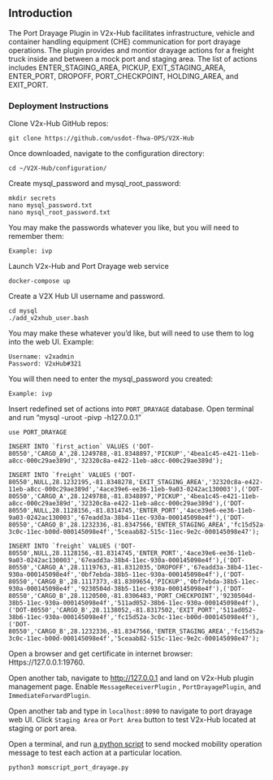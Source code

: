 ## Introduction
The Port Drayage Plugin in V2x-Hub facilitates infrastructure, vehicle and container handling equipment (CHE) communication for port drayage operations. The plugin provides and montior drayage actions for a freight truck inside and between a mock port and staging area. The list of actions includes ENTER_STAGING_AREA, PICKUP, EXIT_STAGING_AREA, ENTER_PORT, DROPOFF, PORT_CHECKPOINT, HOLDING_AREA, and EXIT_PORT.
### Deployment Instructions
Clone V2x-Hub GitHub repos:
```
git clone https://github.com/usdot-fhwa-OPS/V2X-Hub
```
Once downloaded, navigate to the configuration directory:
```
cd ~/V2X-Hub/configuration/
```
Create mysql_password and mysql_root_password:
```
mkdir secrets 
nano mysql_password.txt
nano mysql_root_password.txt
```

You may make the passwords whatever you like, but you will need to remember them:
```
Example: ivp
```

Launch V2x-Hub and Port Drayage web service
```
docker-compose up
```

Create a V2X Hub UI username and password. 
```
cd mysql
./add_v2xhub_user.bash
```

You may make these whatever you’d like, but will need to use them to log into the web UI. Example:
```
Username: v2xadmin
Password: V2xHub#321
```

You will then need to enter the mysql_password you created:
```
Example: ivp
```
Insert redefined set of actions into `PORT_DRAYAGE` database. Open terminal and run “mysql -uroot -pivp -h127.0.0.1”
```
use PORT_DRAYAGE
```

```
INSERT INTO `first_action` VALUES ('DOT-80550','CARGO_A',28.1249788,-81.8348897,'PICKUP','4bea1c45-e421-11eb-a8cc-000c29ae389d','32320c8a-e422-11eb-a8cc-000c29ae389d');
```

```
INSERT INTO `freight` VALUES ('DOT-80550',NULL,28.1232195,-81.8348278,'EXIT_STAGING_AREA','32320c8a-e422-11eb-a8cc-000c29ae389d','4ace39e6-ee36-11eb-9a03-0242ac130003'),('DOT-80550','CARGO_A',28.1249788,-81.8348897,'PICKUP','4bea1c45-e421-11eb-a8cc-000c29ae389d','32320c8a-e422-11eb-a8cc-000c29ae389d'),('DOT-80550',NULL,28.1128156,-81.8314745,'ENTER_PORT','4ace39e6-ee36-11eb-9a03-0242ac130003','67eadd3a-38b4-11ec-930a-000145098e4f'),('DOT-80550','CARGO_B',28.1232336,-81.8347566,'ENTER_STAGING_AREA','fc15d52a-3c0c-11ec-b00d-000145098e4f','5ceaab82-515c-11ec-9e2c-000145098e47');
```

```
INSERT INTO `freight` VALUES ('DOT-80550',NULL,28.1128156,-81.8314745,'ENTER_PORT','4ace39e6-ee36-11eb-9a03-0242ac130003','67eadd3a-38b4-11ec-930a-000145098e4f'),('DOT-80550','CARGO_A',28.1119763,-81.8312035,'DROPOFF','67eadd3a-38b4-11ec-930a-000145098e4f','0bf7ebda-38b5-11ec-930a-000145098e4f'),('DOT-80550','CARGO_B',28.1117373,-81.8309654,'PICKUP','0bf7ebda-38b5-11ec-930a-000145098e4f','9230504d-38b5-11ec-930a-000145098e4f'),('DOT-80550','CARGO_B',28.1120500,-81.8306483,'PORT_CHECKPOINT','9230504d-38b5-11ec-930a-000145098e4f','511ad052-38b6-11ec-930a-000145098e4f'),('DOT-80550','CARGO_B',28.1138052,-81.8317502,'EXIT_PORT','511ad052-38b6-11ec-930a-000145098e4f','fc15d52a-3c0c-11ec-b00d-000145098e4f'),('DOT-80550','CARGO_B',28.1232336,-81.8347566,'ENTER_STAGING_AREA','fc15d52a-3c0c-11ec-b00d-000145098e4f','5ceaab82-515c-11ec-9e2c-000145098e47');
```

Open a browser and get certificate in internet browser: Https://127.0.0.1:19760. 

Open another tab, navigate to  http://127.0.0.1 and land on V2x-Hub plugin management page. Enable `MessageReceiverPlugin` , `PortDrayagePlugin`, and `ImmediateForwardPlugin`.

Open another tab and type in `localhost:8090` to navigate to port drayage web UI. Click `Staging Area` or `Port Area` button to test V2x-Hub located at staging or port area.

Open a terminal, and run [a python script](https://raw.githubusercontent.com/usdot-fhwa-OPS/V2X-Hub/develop/configuration/mysql/suntrax/momscript_port_drayage.py) to send mocked mobility operation message to test each action at a particular location.
```
python3 momscript_port_drayage.py
```


